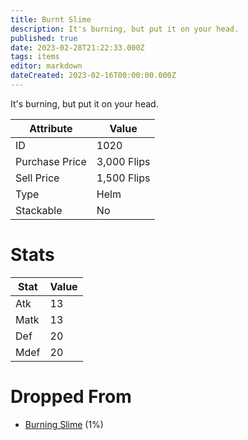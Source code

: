 ```yaml
---
title: Burnt Slime
description: It's burning, but put it on your head.
published: true
date: 2023-02-28T21:22:33.000Z
tags: items
editor: markdown
dateCreated: 2023-02-16T00:00:00.000Z
---
```


It's burning, but put it on your head.

|Attribute|Value|
|-|-|
|ID|1020|
|Purchase Price|3,000 Flips|
|Sell Price|1,500 Flips|
|Type|Helm|
|Stackable|No|

# Stats
|Stat|Value|
|-|-|
|Atk|13|
|Matk|13|
|Def|20|
|Mdef|20|

# Dropped From
 * [Burning Slime](/monsters/burning-slime) (1%)
